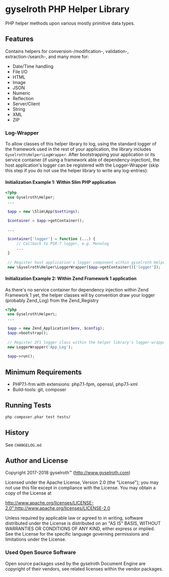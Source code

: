 gyselroth PHP Helper Library
============================

PHP helper methods upon various mostly primitive data types.


Features
--------

Contains helpers for conversion-/modification-, validation-, extraction-/search-, and many more for:

* Date/Time handling
* File I/O
* HTML
* Image
* JSON
* Numeric
* Reflection
* Server/Client 
* String
* XML
* ZIP


### Log-Wrapper

To allow classes of this helper library to log, using the standard logger of the framework used in the rest of 
your application, the library includes ```Gyselroth\Helper\LogWrapper```.
After bootstrapping your application or its service container (if using a framework able of dependency-injection),
the host application's logger can be registered with the Logger-Wrapper (skip this step if you do not use the helper library 
to write any log-entries):

  
#### Initialization Example 1: Within Slim PHP application  
```php
<?php 
 use Gyselroth\Helper;
 ...
 
 $app = new \Slim\App($settings);

 $container = $app->getContainer();
 
 ...

 $container['logger'] = function (...) {
     // Callback to PSR-7 logger, e.g. Monolog
     ...
 }
 
 // Register host application's logger component within gyselroth Helper's logger wrapper
 new \Gyselroth\Helper\LoggerWrapper($app->getContainer()['logger']);
```


#### Initialization Example 2: Within Zend Framework 1 application  

As there's no service container for dependency injection within Zend Framework 1 yet,
the helper classes will by convention draw your logger (probably Zend_Log) from the Zend_Registry

```php
<?php 
 use Gyselroth\Helper\;
 ...
 
 $app = new Zend_Application($env, $config);
 $app->bootstrap();
  
 // Register ZF1 logger class within the helper library's logger-wrapper
 new LoggerWrapper('App_Log');
 
 $app->run();
```


Minimum Requirements
--------------------

* PHP7.1-frm with extensions: php7.1-fpm, openssl, php7.1-xml
* Build-tools: git, composer


Running Tests
-------------

```sh
php composer.phar test tests/
```


History
-------

See `CHANGELOG.md`


Author and License
------------------

Copyright 2017-2018 gyselroth™ (http://www.gyselroth.com)

Licensed under the Apache License, Version 2.0 (the "License");
you may not use this file except in compliance with the License.
You may obtain a copy of the License at

http://www.apache.org/licenses/LICENSE-2.0":http://www.apache.org/licenses/LICENSE-2.0

Unless required by applicable law or agreed to in writing, software
distributed under the License is distributed on an "AS IS" BASIS,
WITHOUT WARRANTIES OR CONDITIONS OF ANY KIND, either express or implied.
See the License for the specific language governing permissions and
limitations under the License. 


### Used Open Source Software

Open source packages used by the gyselroth Document Engine are copyright of their vendors, see related licenses within
the vendor packages.
